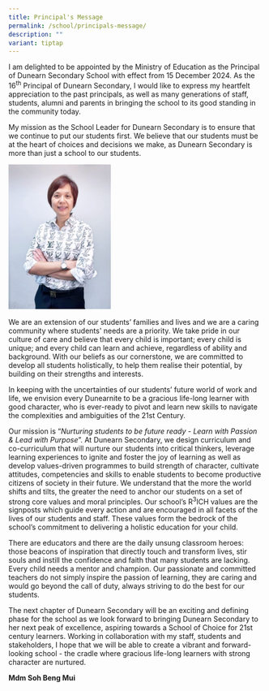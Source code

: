 ```yaml
---
title: Principal's Message
permalink: /school/principals-message/
description: ""
variant: tiptap
---
```

<p>I am delighted to be appointed by the Ministry of Education as the Principal
of Dunearn Secondary School with effect from 15 December 2024. As the 16<sup>th</sup> Principal
of Dunearn Secondary, I would like to express my heartfelt appreciation
to the past principals, as well as many generations of staff, students,
alumni and parents in bringing the school to its good standing in the community
today.</p>
<p>My mission as the School Leader for Dunearn Secondary is to ensure that
we continue to put our students first. We believe that our students must
be at the heart of choices and decisions we make, as Dunearn Secondary
is more than just a school to our students.</p>
<div class="isomer-image-wrapper">
<img style="width: 40%;" height="auto" width="100%" alt="" src="/images/Mdm_Soh_Beng_Mui.jpg">
</div>
<p></p>
<p>We are an extension of our students’ families and lives and we are a caring
community where students' needs are a priority. We take pride in our culture
of care and believe that every child is important; every child is unique;
and every child can learn and achieve, regardless of ability and background.
With our beliefs as our cornerstone, we are committed to develop all students
holistically, to help them realise their potential, by building on their
strengths and interests.</p>
<p>In keeping with the uncertainties of our students’ future world of work
and life, we envision every Dunearnite to be a gracious life-long learner
with good character, who is ever-ready to pivot and learn new skills to
navigate the complexities and ambiguities of the 21st Century.</p>
<p>Our mission is “<em>Nurturing students to be future ready - Learn with Passion &amp; Lead with Purpose</em>”.
At Dunearn Secondary, we design curriculum and co-curriculum that will
nurture our students into critical thinkers, leverage learning experiences
to ignite and foster the joy of learning as well as develop values-driven
programmes to build strength of character, cultivate attitudes, competencies
and skills to enable students to become productive citizens of society
in their future. We understand that the more the world shifts and tilts,
the greater the need to anchor our students on a set of strong core values
and moral principles. Our school’s R<sup>3</sup>ICH values are the signposts
which guide every action and are encouraged in all facets of the lives
of our students and staff. These values form the bedrock of the school’s
commitment to delivering a holistic education for your child.</p>
<p>There are educators and there are the daily unsung classroom heroes: those
beacons of inspiration that directly touch and transform lives, stir souls
and instill the confidence and faith that many students are lacking. Every
child needs a mentor and champion. Our passionate and committed teachers
do not simply inspire the passion of learning, they are caring and would
go beyond the call of duty, always striving to do the best for our students.</p>
<p>The next chapter of Dunearn Secondary will be an exciting and defining
phase for the school as we look forward to bringing Dunearn Secondary to
her next peak of excellence, aspiring towards a School of Choice for 21st
century learners. Working in collaboration with my staff, students and
stakeholders, I hope that we will be able to create a vibrant and forward-looking
school - the cradle where gracious life-long learners with strong character
are nurtured.</p>
<p><strong>Mdm Soh Beng Mui</strong>
</p>
<p></p>